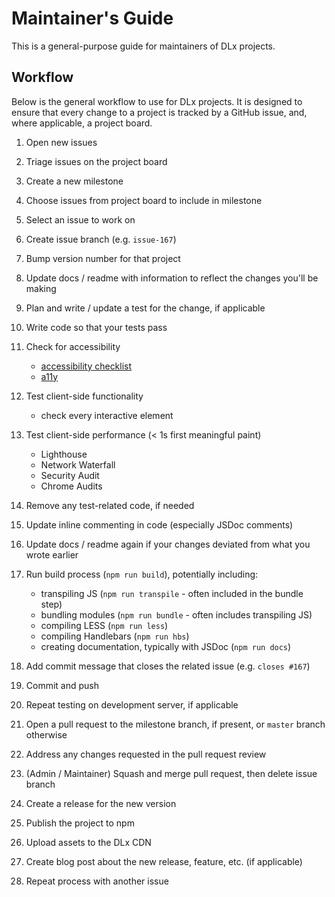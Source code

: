 # Maintainer's Guide
This is a general-purpose guide for maintainers of DLx projects.

## Workflow
Below is the general workflow to use for DLx projects. It is designed to ensure that every change to a project is tracked by a GitHub issue, and, where applicable, a project board.

1. Open new issues

1. Triage issues on the project board

1. Create a new milestone

1. Choose issues from project board to include in milestone

1. Select an issue to work on

1. Create issue branch (e.g. `issue-167`)

1. Bump version number for that project

1. Update docs / readme with information to reflect the changes you'll be making

1. Plan and write / update a test for the change, if applicable

1. Write code so that your tests pass

1. Check for accessibility
    - [accessibility checklist][2]
    - [a11y][1]

1. Test client-side functionality
    - check every interactive element

1. Test client-side performance (< 1s first meaningful paint)
    - Lighthouse
    - Network Waterfall
    - Security Audit
    - Chrome Audits
    
1. Remove any test-related code, if needed

1. Update inline commenting in code (especially JSDoc comments)

1. Update docs / readme again if your changes deviated from what you wrote earlier

1. Run build process (`npm run build`), potentially including:
    - transpiling JS (`npm run transpile` - often included in the bundle step)
    - bundling modules (`npm run bundle` - often includes transpiling JS)
    - compiling LESS (`npm run less`)
    - compiling Handlebars (`npm run hbs`)
    - creating documentation, typically with JSDoc (`npm run docs`)

1. Add commit message that closes the related issue (e.g. `closes #167`)

1. Commit and push

1. Repeat testing on development server, if applicable

1. Open a pull request to the milestone branch, if present, or `master` branch otherwise

1. Address any changes requested in the pull request review

1. (Admin / Maintainer) Squash and merge pull request, then delete issue branch

1. Create a release for the new version

1. Publish the project to npm

1. Upload assets to the DLx CDN

1. Create blog post about the new release, feature, etc. (if applicable)

1. Repeat process with another issue

[1]: http://ffoodd.github.io/a11y.css/index.html
[2]: https://bitsofco.de/the-accessibility-cheatsheet/?utm_source=CSS-Weekly&utm_campaign=Issue-274&utm_medium=web
